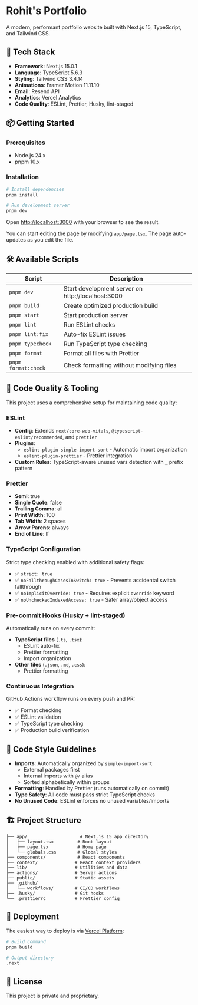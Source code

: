 # Rohit's Portfolio

A modern, performant portfolio website built with Next.js 15, TypeScript, and Tailwind CSS.

## 🚀 Tech Stack

- **Framework**: Next.js 15.0.1
- **Language**: TypeScript 5.6.3
- **Styling**: Tailwind CSS 3.4.14
- **Animations**: Framer Motion 11.11.10
- **Email**: Resend API
- **Analytics**: Vercel Analytics
- **Code Quality**: ESLint, Prettier, Husky, lint-staged

## 📦 Getting Started

### Prerequisites

- Node.js 24.x
- pnpm 10.x

### Installation

```bash
# Install dependencies
pnpm install

# Run development server
pnpm dev
```

Open [http://localhost:3000](http://localhost:3000) with your browser to see the result.

You can start editing the page by modifying `app/page.tsx`. The page auto-updates as you edit the file.

## 🛠️ Available Scripts

| Script              | Description                                       |
| ------------------- | ------------------------------------------------- |
| `pnpm dev`          | Start development server on http://localhost:3000 |
| `pnpm build`        | Create optimized production build                 |
| `pnpm start`        | Start production server                           |
| `pnpm lint`         | Run ESLint checks                                 |
| `pnpm lint:fix`     | Auto-fix ESLint issues                            |
| `pnpm typecheck`    | Run TypeScript type checking                      |
| `pnpm format`       | Format all files with Prettier                    |
| `pnpm format:check` | Check formatting without modifying files          |

## 🔧 Code Quality & Tooling

This project uses a comprehensive setup for maintaining code quality:

### ESLint

- **Config**: Extends `next/core-web-vitals`, `@typescript-eslint/recommended`, and `prettier`
- **Plugins**:
  - `eslint-plugin-simple-import-sort` - Automatic import organization
  - `eslint-plugin-prettier` - Prettier integration
- **Custom Rules**: TypeScript-aware unused vars detection with `_` prefix pattern

### Prettier

- **Semi**: true
- **Single Quote**: false
- **Trailing Comma**: all
- **Print Width**: 100
- **Tab Width**: 2 spaces
- **Arrow Parens**: always
- **End of Line**: lf

### TypeScript Configuration

Strict type checking enabled with additional safety flags:

- ✅ `strict: true`
- ✅ `noFallthroughCasesInSwitch: true` - Prevents accidental switch fallthrough
- ✅ `noImplicitOverride: true` - Requires explicit `override` keyword
- ✅ `noUncheckedIndexedAccess: true` - Safer array/object access

### Pre-commit Hooks (Husky + lint-staged)

Automatically runs on every commit:

- **TypeScript files** (`.ts`, `.tsx`):
  - ESLint auto-fix
  - Prettier formatting
  - Import organization
- **Other files** (`.json`, `.md`, `.css`):
  - Prettier formatting

### Continuous Integration

GitHub Actions workflow runs on every push and PR:

- ✅ Format checking
- ✅ ESLint validation
- ✅ TypeScript type checking
- ✅ Production build verification

## 📝 Code Style Guidelines

- **Imports**: Automatically organized by `simple-import-sort`
  - External packages first
  - Internal imports with `@/` alias
  - Sorted alphabetically within groups
- **Formatting**: Handled by Prettier (runs automatically on commit)
- **Type Safety**: All code must pass strict TypeScript checks
- **No Unused Code**: ESLint enforces no unused variables/imports

## 🏗️ Project Structure

```
├── app/                    # Next.js 15 app directory
│   ├── layout.tsx         # Root layout
│   ├── page.tsx           # Home page
│   └── globals.css        # Global styles
├── components/            # React components
├── context/              # React context providers
├── lib/                  # Utilities and data
├── actions/              # Server actions
├── public/               # Static assets
├── .github/
│   └── workflows/        # CI/CD workflows
├── .husky/               # Git hooks
└── .prettierrc           # Prettier config
```

## 🚢 Deployment

The easiest way to deploy is via [Vercel Platform](https://vercel.com/new):

```bash
# Build command
pnpm build

# Output directory
.next
```

## 📄 License

This project is private and proprietary.
